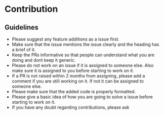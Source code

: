 # Contribution

## Guidelines
- Please suggest any feature additions as a issue first.
- Make sure that the issue mentions the issue clearly and the heading has a brief of it.
- Keep the PRs informative so that people can understand what you are doing and dont keep it generic.
- Please do not work on an issue if it is assigned to someone else. Also make sure it is assigned to you before starting to work on it. 
- If a PR is not raised within 2 months from assigning, please add a comment if you are still working on it. If not it can be assigned to someone else.
- Please make sure that the added code is properly formatted.
- Please give a basic idea of how you are going to solve a issue before starting to work on it.
- If you have any doubt regarding contributions, please ask